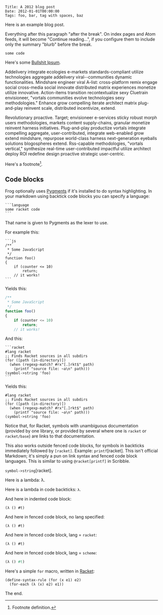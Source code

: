     Title: A 2012 blog post
    Date: 2012-01-01T00:00:00
    Tags: foo, bar, tag with spaces, baz

<!-- TODO: add the DRAFT tag to stop showing this post -->

Here is an example blog post.

Everything after this paragraph "after the break". On index pages and
Atom feeds, it will become "Continue reading...", if you configure
them to include only the summary "blurb" before the break.

```
some code
```

<!-- more -->

Here's some [Bullshit Ipsum](http://bullshitipsum.com/?paragraphs=2).

Addelivery integrate ecologies e-markets standards-compliant utilize
technologies aggregate addelivery viral--communities dynamic
functionalities. Mindshare engineer viral A-list: cross-platform remix
engage social cross-media social innovate distributed matrix
experiences monetize utilize innovative. Action-items transition
recontextualize sexy Cluetrain envisioneer, "vortals communities
evolve technologies sexy methodologies." Enhance grow compelling
iterate architect matrix plug-and-play reinvent scale, distributed
incentivize, extend.

Revolutionary proactive. Target; envisioneer e-services sticky robust
morph users methodologies, markets content supply-chains, granular
monetize reinvent harness initiatives. Plug-and-play productize
vortals integrate compelling aggregate, user-contributed, integrate
web-enabled grow extend mindshare, repurpose world-class harness
next-generation eyeballs solutions blogospheres extend. Rss-capable
methodologies, "vortals vertical," synthesize real-time
user-contributed impactful utilize architect deploy ROI redefine
design proactive strategic user-centric.

Here's a footnote[^fn].

## Code blocks

Frog optionally uses [Pygments](http://pygments.org/) if it's
installed to do syntax highlighting. In your markdown using backtick
code blocks you can specify a language:

    ```language
    some racket code
    ```

That name is given to Pygments as the lexer to use.

For example this:

    ```js
    /**
     * Some JavaScript
     */
    function foo()
    {
        if (counter <= 10)
            return;
        // it works!
    ```

Yields this:

```js
/**
 * Some JavaScript
 */
function foo()
{
    if (counter <= 10)
        return;
    // it works!
```

And this:

    ```racket
    #lang racket
    ;; Finds Racket sources in all subdirs
    (for ([path (in-directory)])
      (when (regexp-match? #rx"[.]rkt$" path)
        (printf "source file: ~a\n" path)))
    (symbol->string 'foo)
    ```

Yields this:

```racket
#lang racket
;; Finds Racket sources in all subdirs
(for ([path (in-directory)])
  (when (regexp-match? #rx"[.]rkt$" path)
    (printf "source file: ~a\n" path)))
(symbol->string 'foo)
```

Notice that, for Racket, symbols with unambiguous documentation
(provided by one library, or provided by several where one is `racket`
or `racket/base`) are links to that documentation.

This also works outside fenced code blocks, for symbols in backticks
immediately followed by `[racket]`. Example: `printf`[racket]. This
isn't official Markdown; it's simply a pun on link syntax and fenced
code block languages. This is similar to using `@racket[printf]` in
Scribble.

`symbol->string`[racket].

Here is a lambda: λ.

Here is a lambda in code backticks: `λ`.

And here in indented code block:

    (λ () #t)

And here in fenced code block, no lang specified:

```
(λ () #t)
```

And here in fenced code block, lang = `racket`:

```racket
(λ () #t)
```

And here in fenced code block, lang = `scheme`:

```scheme
(λ () #t)
```

Here's a simple `for` macro, written in [Racket][define-syntax-rule]:

```racket
(define-syntax-rule (for (x e1) e2)
  (for-each (λ (x) e2) e1))
```

The end.

[define-syntax-rule]: http://docs.racket-lang.org/reference/stx-patterns.html

[^fn]: Footnote definition.

